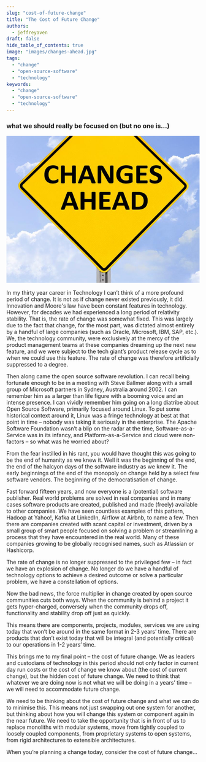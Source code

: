 ```yaml
---
slug: "cost-of-future-change"
title: "The Cost of Future Change"
authors:	
  - jeffreyaven
draft: false
hide_table_of_contents: true
image: "images/changes-ahead.jpg"
tags: 
  - "change"
  - "open-source-software"
  - "technology"
keywords:	
  - "change"
  - "open-source-software"
  - "technology"
---
```


### what we should really be focused on (but no one is…)

![Cost of Future Change](images/changes-ahead.jpg)

In my thirty year career in Technology I can’t think of a more profound period of change. It is not as if change never existed previously, it did. Innovation and Moore's law have been constant features in technology. However, for decades we had experienced a long period of relativity stability. That is, the rate of change was somewhat fixed. This was largely due to the fact that change, for the most part, was dictated almost entirely by a handful of large companies (such as Oracle, Microsoft, IBM, SAP, etc.). We, the technology community, were exclusively at the mercy of the product management teams at these companies dreaming up the next new feature, and we were subject to the tech giant’s product release cycle as to when we could use this feature. The rate of change was therefore artificially suppressed to a degree.

Then along came the open source software revolution. I can recall being fortunate enough to be in a meeting with Steve Ballmer along with a small group of Microsoft partners in Sydney, Australia around 2002. I can remember him as a larger than life figure with a booming voice and an intense presence. I can vividly remember him going on a long diatribe about Open Source Software, primarily focused around Linux. To put some historical context around it, Linux was a fringe technology at best at that point in time – nobody was taking it seriously in the enterprise. The Apache Software Foundation wasn’t a blip on the radar at the time, Software-as-a-Service was in its infancy, and Platform-as-a-Service and cloud were non-factors – so what was he worried about?

From the fear instilled in his rant, you would have thought this was going to be the end of humanity as we knew it. Well it was the beginning of the end, the end of the halcyon days of the software industry as we knew it. The early beginnings of the end of the monopoly on change held by a select few software vendors. The beginning of the democratisation of change.

Fast forward fifteen years, and now everyone is a (potential) software publisher. Real world problems are solved in real companies and in many cases software products are created, published and made (freely) available to other companies. We have seen countless examples of this pattern, Hadoop at Yahoo!, Kafka at LinkedIn, Airflow at Airbnb, to name a few. Then there are companies created with scant capital or investment, driven by a small group of smart people focused on solving a problem or streamlining a process that they have encountered in the real world. Many of these companies growing to be globally recognised names, such as Atlassian or Hashicorp.

The rate of change is no longer suppressed to the privileged few – in fact we have an explosion of change. No longer do we have a handful of technology options to achieve a desired outcome or solve a particular problem, we have a constellation of options.

Now the bad news, the force multiplier in change created by open source communities cuts both ways. When the community is behind a project it gets hyper-charged, conversely when the community drops off, functionality and stability drop off just as quickly.

This means there are components, projects, modules, services we are using today that won’t be around in the same format in 2-3 years’ time. There are products that don’t exist today that will be integral (and potentially critical) to our operations in 1-2 years’ time.

This brings me to my final point – the cost of future change. We as leaders and custodians of technology in this period should not only factor in current day run costs or the cost of change we know about (the cost of current change), but the hidden cost of future change. We need to think that whatever we are doing now is not what we will be doing in a years’ time – we will need to accommodate future change.

We need to be thinking about the cost of future change and what we can do to minimise this. This means not just swapping out one system for another, but thinking about how you will change this system or component again in the near future. We need to take the opportunity that is in front of us to replace monoliths with modular systems, move from tightly coupled to loosely coupled components, from proprietary systems to open systems, from rigid architectures to extensible architectures.

When you’re planning a change today, consider the cost of future change…
